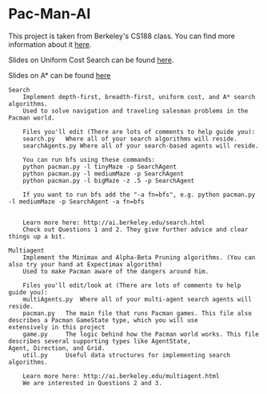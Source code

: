 # Pac-Man-AI
This project is taken from Berkeley's CS188 class. You can find more information about it [here](http://ai.berkeley.edu/project_overview.html).

Slides on Uniform Cost Search can be found [here](https://l.facebook.com/l.php?u=https%3A%2F%2Fdocs.google.com%2Fpresentation%2Fd%2F1LS2_Twa4h0xNbTRw2fg5kAEaHMi79CjRidCXKhlYfx8%2Fedit%3Fusp%3Dsharing&h=ATPs2ttj-OFBOoGqcLMYoLo8pI0Dtr7tZ3eCc-3_s_Grc89aABnKfTJjsyX_6CAXDOt2irS7iqyVLzvE5iF6AlnSDuYG8uGrrPj0VwPrCYGR1RrFyxGtV5XTsCuX5vMFFyMWJHZ4ZphGuQ).

Slides on A* can be found [here](https://docs.google.com/presentation/d/1aNpwBkHV2YU0g_PDH1Msqg_fs1AwmOp0QIXnOJANgmM/edit?usp=sharing)
```
Search
	Implement depth-first, breadth-first, uniform cost, and A* search algorithms. 
	Used to solve navigation and traveling salesman problems in the Pacman world.
	
	Files you'll edit (There are lots of comments to help guide you):
	search.py	Where all of your search algorithms will reside.
	searchAgents.py	Where all of your search-based agents will reside.
	
	You can run bfs using these commands:
	python pacman.py -l tinyMaze -p SearchAgent
	python pacman.py -l mediumMaze -p SearchAgent
	python pacman.py -l bigMaze -z .5 -p SearchAgent
	
	If you want to run bfs add the "-a fn=bfs", e.g. python pacman.py -l mediumMaze -p SearchAgent -a fn=bfs


	Learn more here: http://ai.berkeley.edu/search.html
	Check out Questions 1 and 2. They give further advice and clear things up a bit. 
	
Multiagent
	Implement the Minimax and Alpha-Beta Pruning algorithms. (You can also try your hand at Expectimax algorithm)
	Used to make Pacman aware of the dangers around him.
	
	Files you'll edit/look at (There are lots of comments to help guide you):
	multiAgents.py	Where all of your multi-agent search agents will reside.
	pacman.py	The main file that runs Pacman games. This file also describes a Pacman GameState type, which you will use 				extensively in this project
	game.py		The logic behind how the Pacman world works. This file describes several supporting types like AgentState, 				Agent, Direction, and Grid.
	util.py		Useful data structures for implementing search algorithms.
	
	Learn more here: http://ai.berkeley.edu/multiagent.html
	We are interested in Questions 2 and 3.

